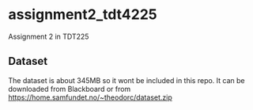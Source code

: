 # assignment2_tdt4225
Assignment 2 in TDT225


## Dataset
The dataset is about 345MB so it wont be included in this repo. It can be
downloaded from Blackboard or from
https://home.samfundet.no/~theodorc/dataset.zip
